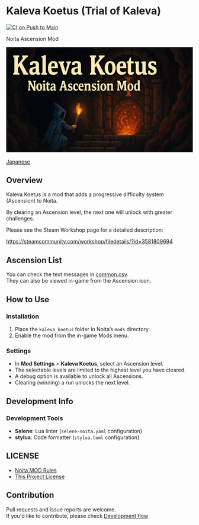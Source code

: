 # Kaleva Koetus (Trial of Kaleva)

[![CI on Push to Main](https://github.com/den3606/kaleva_koetus/actions/workflows/push-main.yaml/badge.svg?branch=main)](https://github.com/den3606/kaleva_koetus/actions/workflows/push-main.yaml)

Noita Ascension Mod

![Thumbnail](/workshop_preview_image.png)

[Japanese](/docs/README.ja.md)

## Overview

Kaleva Koetus is a mod that adds a progressive difficulty system (Ascension) to Noita.

By clearing an Ascension level, the next one will unlock with greater challenges.

Please see the Steam Workshop page for a detailed description:

<https://steamcommunity.com/workshop/filedetails/?id=3581809694>

## Ascension List

You can check the text messages in [common.csv](/files/translations/common.csv).  
They can also be viewed in-game from the Ascension icon.

## How to Use

### Installation

1. Place the `kaleva_koetus` folder in Noita’s `mods` directory.  
2. Enable the mod from the in-game Mods menu.

### Settings

- In **Mod Settings** > **Kaleva Koetus**, select an Ascension level.  
- The selectable levels are limited to the highest level you have cleared.  
- A debug option is available to unlock all Ascensions.  
- Clearing (winning) a run unlocks the next level.

## Development Info

### Development Tools

- **Selene**: Lua linter (`selene-noita.yaml` configuration)  
- **stylua**: Code formatter (`stylua.toml` configuration)

## LICENSE

- [Noita MOD Rules](/docs/NOITA_MOD_RULES.md)  
- [This Project License](/docs/LICENSE.md)

## Contribution

Pull requests and issue reports are welcome.  
If you'd like to contribute, please check [Development flow](/docs/operation/development_flow.md)
